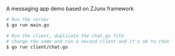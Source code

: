 A messaging app demo based on ZJunx framework

```bash
# Run the server 
$ go run main.go

# Run the client, duplicate the chat.go file
# change the name and run a second client and it's ok to chat
$ go run client/chat.go
```
